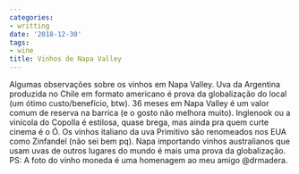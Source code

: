 ```yaml
---
categories:
- writting
date: '2018-12-30'
tags:
- wine
title: Vinhos de Napa Valley
---
```


Algumas observações sobre os vinhos em Napa Valley. Uva da Argentina produzida no Chile em formato americano é prova da globalização do local (um ótimo custo/benefício, btw). 36 meses em Napa Valley é um valor comum de reserva na barrica (e o gosto não melhora muito). Inglenook ou a vinícola do Copolla é estilosa, quase brega, mas ainda pra quem curte cinema é o Ó. Os vinhos italiano da uva Primitivo são renomeados nos EUA como Zinfandel (não sei bem pq). Napa importando vinhos australianos que usam uvas de outros lugares do mundo é mais uma prova da globalização. PS: A foto do vinho moneda é uma homenagem ao meu amigo @drmadera.